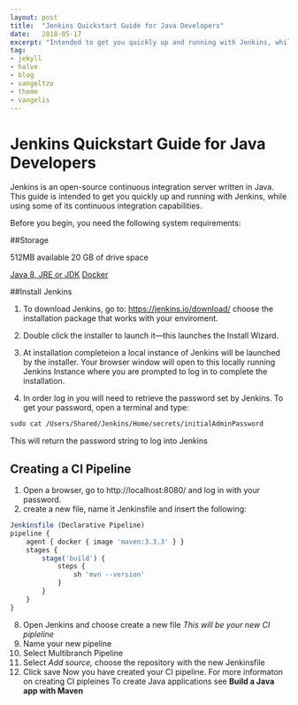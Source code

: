 ```yaml
---
layout: post
title:  "Jenkins Quickstart Guide for Java Developers"
date:   2018-05-17
excerpt: "Intended to get you quickly up and running with Jenkins, while using some of its continuous integration capabilities"
tag:
- jekyll
- halve
- blog
- vangeltzo
- theme
- vangelis
---
```

# Jenkins Quickstart Guide for Java Developers   

Jenkins is an open-source continuous integration server written in Java. This guide is intended to get you quickly up and running with Jenkins, while using some of its continuous integration capabilities.

Before you begin, you need the following system requirements:

##Storage

512MB available
20 GB of drive space

[Java 8, JRE or JDK](https://java.com/en/download/)
[Docker](https://store.docker.com)

##Install Jenkins

1.  To download Jenkins, go to: https://jenkins.io/download/ choose the installation package that works with your enviroment.
2.  Double click the installer to launch it—this launches the Install Wizard.
3.  At installation completeion a local instance of Jenkins will be launched by the installer.
Your browser window will open to this locally running Jenkins Instance where you are prompted to log in to complete the installation.

4. In order log in you will need to retrieve the password set by Jenkins. To get your password, open a terminal and type:

````cl
sudo cat /Users/Shared/Jenkins/Home/secrets/initialAdminPassword
````
This will return the password string to log into Jenkins

## Creating a CI Pipeline
1. Open a browser, go to http://localhost:8080/ and log in with your password.
2. create a new file, name it Jenkinsfile and insert the following:
````JavaScript
Jenkinsfile (Declarative Pipeline)
pipeline {
    agent { docker { image 'maven:3.3.3' } }
    stages {
        stage('build') {
            steps {
                sh 'mvn --version'
            }
        }
    }
}
````
8. Open Jenkins and choose create a new file
*This will be your new CI pipleline*
9. Name your new pipeline
10. Select Multibranch Pipeline
11. Select *Add source,* choose the repository with the new Jenkinsfile
12. Click save
Now you have created your CI pipeline.
For more informaton on creating CI pipleines To create Java applications see
**Build a Java app with Maven**
